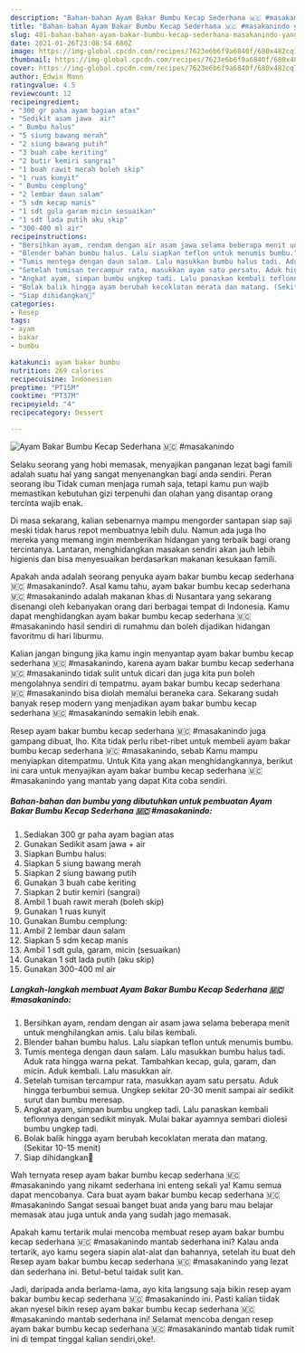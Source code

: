 ```yaml
---
description: "Bahan-bahan Ayam Bakar Bumbu Kecap Sederhana 🇲🇨 #masakanindo yang enak Untuk Jualan"
title: "Bahan-bahan Ayam Bakar Bumbu Kecap Sederhana 🇲🇨 #masakanindo yang enak Untuk Jualan"
slug: 401-bahan-bahan-ayam-bakar-bumbu-kecap-sederhana-masakanindo-yang-enak-untuk-jualan
date: 2021-01-26T23:08:54.680Z
image: https://img-global.cpcdn.com/recipes/7623e6b6f9a6840f/680x482cq70/ayam-bakar-bumbu-kecap-sederhana-🇲🇨-masakanindo-foto-resep-utama.jpg
thumbnail: https://img-global.cpcdn.com/recipes/7623e6b6f9a6840f/680x482cq70/ayam-bakar-bumbu-kecap-sederhana-🇲🇨-masakanindo-foto-resep-utama.jpg
cover: https://img-global.cpcdn.com/recipes/7623e6b6f9a6840f/680x482cq70/ayam-bakar-bumbu-kecap-sederhana-🇲🇨-masakanindo-foto-resep-utama.jpg
author: Edwin Mann
ratingvalue: 4.5
reviewcount: 12
recipeingredient:
- "300 gr paha ayam bagian atas"
- "Sedikit asam jawa  air"
- " Bumbu halus"
- "5 siung bawang merah"
- "2 siung bawang putih"
- "3 buah cabe keriting"
- "2 butir kemiri sangrai"
- "1 buah rawit merah boleh skip"
- "1 ruas kunyit"
- " Bumbu cemplung"
- "2 lembar daun salam"
- "5 sdm kecap manis"
- "1 sdt gula garam micin sesuaikan"
- "1 sdt lada putih aku skip"
- "300-400 ml air"
recipeinstructions:
- "Bersihkan ayam, rendam dengan air asam jawa selama beberapa menit untuk menghilangkan amis. Lalu bilas kembali."
- "Blender bahan bumbu halus. Lalu siapkan teflon untuk menumis bumbu."
- "Tumis mentega dengan daun salam. Lalu masukkan bumbu halus tadi. Aduk rata hingga warna pekat. Tambahkan kecap, gula, garam, dan micin. Aduk kembali. Lalu masukkan air."
- "Setelah tumisan tercampur rata, masukkan ayam satu persatu. Aduk hingga terbumbui semua. Ungkep sekitar 20-30 menit sampai air sedikit surut dan bumbu meresap."
- "Angkat ayam, simpan bumbu ungkep tadi. Lalu panaskan kembali teflonnya dengan sedikit minyak. Mulai bakar ayamnya sembari diolesi bumbu ungkep tadi."
- "Bolak balik hingga ayam berubah kecoklatan merata dan matang. (Sekitar 10-15 menit)"
- "Siap dihidangkan🥰"
categories:
- Resep
tags:
- ayam
- bakar
- bumbu

katakunci: ayam bakar bumbu 
nutrition: 269 calories
recipecuisine: Indonesian
preptime: "PT15M"
cooktime: "PT37M"
recipeyield: "4"
recipecategory: Dessert

---
```



![Ayam Bakar Bumbu Kecap Sederhana 🇲🇨 #masakanindo](https://img-global.cpcdn.com/recipes/7623e6b6f9a6840f/680x482cq70/ayam-bakar-bumbu-kecap-sederhana-🇲🇨-masakanindo-foto-resep-utama.jpg)

Selaku seorang yang hobi memasak, menyajikan panganan lezat bagi famili adalah suatu hal yang sangat menyenangkan bagi anda sendiri. Peran seorang ibu Tidak cuman menjaga rumah saja, tetapi kamu pun wajib memastikan kebutuhan gizi terpenuhi dan olahan yang disantap orang tercinta wajib enak.

Di masa  sekarang, kalian sebenarnya mampu mengorder santapan siap saji meski tidak harus repot membuatnya lebih dulu. Namun ada juga lho mereka yang memang ingin memberikan hidangan yang terbaik bagi orang tercintanya. Lantaran, menghidangkan masakan sendiri akan jauh lebih higienis dan bisa menyesuaikan berdasarkan makanan kesukaan famili. 



Apakah anda adalah seorang penyuka ayam bakar bumbu kecap sederhana 🇲🇨 #masakanindo?. Asal kamu tahu, ayam bakar bumbu kecap sederhana 🇲🇨 #masakanindo adalah makanan khas di Nusantara yang sekarang disenangi oleh kebanyakan orang dari berbagai tempat di Indonesia. Kamu dapat menghidangkan ayam bakar bumbu kecap sederhana 🇲🇨 #masakanindo hasil sendiri di rumahmu dan boleh dijadikan hidangan favoritmu di hari liburmu.

Kalian jangan bingung jika kamu ingin menyantap ayam bakar bumbu kecap sederhana 🇲🇨 #masakanindo, karena ayam bakar bumbu kecap sederhana 🇲🇨 #masakanindo tidak sulit untuk dicari dan juga kita pun boleh mengolahnya sendiri di tempatmu. ayam bakar bumbu kecap sederhana 🇲🇨 #masakanindo bisa diolah memalui beraneka cara. Sekarang sudah banyak resep modern yang menjadikan ayam bakar bumbu kecap sederhana 🇲🇨 #masakanindo semakin lebih enak.

Resep ayam bakar bumbu kecap sederhana 🇲🇨 #masakanindo juga gampang dibuat, lho. Kita tidak perlu ribet-ribet untuk membeli ayam bakar bumbu kecap sederhana 🇲🇨 #masakanindo, sebab Kamu mampu menyiapkan ditempatmu. Untuk Kita yang akan menghidangkannya, berikut ini cara untuk menyajikan ayam bakar bumbu kecap sederhana 🇲🇨 #masakanindo yang mantab yang dapat Kita coba sendiri.

<!--inarticleads1-->

##### Bahan-bahan dan bumbu yang dibutuhkan untuk pembuatan Ayam Bakar Bumbu Kecap Sederhana 🇲🇨 #masakanindo:

1. Sediakan 300 gr paha ayam bagian atas
1. Gunakan Sedikit asam jawa + air
1. Siapkan  Bumbu halus:
1. Siapkan 5 siung bawang merah
1. Siapkan 2 siung bawang putih
1. Gunakan 3 buah cabe keriting
1. Siapkan 2 butir kemiri (sangrai)
1. Ambil 1 buah rawit merah (boleh skip)
1. Gunakan 1 ruas kunyit
1. Gunakan  Bumbu cemplung:
1. Ambil 2 lembar daun salam
1. Siapkan 5 sdm kecap manis
1. Ambil 1 sdt gula, garam, micin (sesuaikan)
1. Gunakan 1 sdt lada putih (aku skip)
1. Gunakan 300-400 ml air




<!--inarticleads2-->

##### Langkah-langkah membuat Ayam Bakar Bumbu Kecap Sederhana 🇲🇨 #masakanindo:

1. Bersihkan ayam, rendam dengan air asam jawa selama beberapa menit untuk menghilangkan amis. Lalu bilas kembali.
1. Blender bahan bumbu halus. Lalu siapkan teflon untuk menumis bumbu.
1. Tumis mentega dengan daun salam. Lalu masukkan bumbu halus tadi. Aduk rata hingga warna pekat. Tambahkan kecap, gula, garam, dan micin. Aduk kembali. Lalu masukkan air.
1. Setelah tumisan tercampur rata, masukkan ayam satu persatu. Aduk hingga terbumbui semua. Ungkep sekitar 20-30 menit sampai air sedikit surut dan bumbu meresap.
1. Angkat ayam, simpan bumbu ungkep tadi. Lalu panaskan kembali teflonnya dengan sedikit minyak. Mulai bakar ayamnya sembari diolesi bumbu ungkep tadi.
1. Bolak balik hingga ayam berubah kecoklatan merata dan matang. (Sekitar 10-15 menit)
1. Siap dihidangkan🥰




Wah ternyata resep ayam bakar bumbu kecap sederhana 🇲🇨 #masakanindo yang nikamt sederhana ini enteng sekali ya! Kamu semua dapat mencobanya. Cara buat ayam bakar bumbu kecap sederhana 🇲🇨 #masakanindo Sangat sesuai banget buat anda yang baru mau belajar memasak atau juga untuk anda yang sudah jago memasak.

Apakah kamu tertarik mulai mencoba membuat resep ayam bakar bumbu kecap sederhana 🇲🇨 #masakanindo mantab sederhana ini? Kalau anda tertarik, ayo kamu segera siapin alat-alat dan bahannya, setelah itu buat deh Resep ayam bakar bumbu kecap sederhana 🇲🇨 #masakanindo yang lezat dan sederhana ini. Betul-betul taidak sulit kan. 

Jadi, daripada anda berlama-lama, ayo kita langsung saja bikin resep ayam bakar bumbu kecap sederhana 🇲🇨 #masakanindo ini. Pasti kalian tiidak akan nyesel bikin resep ayam bakar bumbu kecap sederhana 🇲🇨 #masakanindo mantab sederhana ini! Selamat mencoba dengan resep ayam bakar bumbu kecap sederhana 🇲🇨 #masakanindo mantab tidak rumit ini di tempat tinggal kalian sendiri,oke!.

